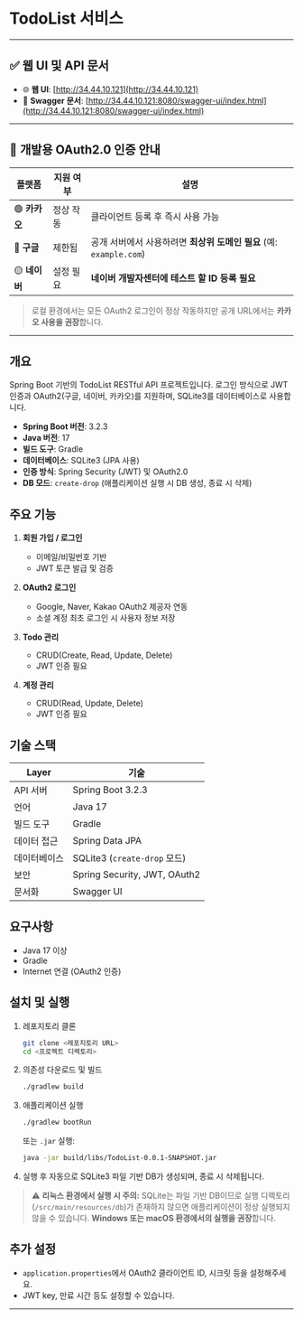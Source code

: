 # TodoList 서비스

---

## ✅ 웹 UI 및 API 문서

* 🌐 **웹 UI**: [http://34.44.10.121](http://34.44.10.121)
* 📘 **Swagger 문서**: [http://34.44.10.121:8080/swagger-ui/index.html](http://34.44.10.121:8080/swagger-ui/index.html)

---

## 🔐 개발용 OAuth2.0 인증 안내

| 플랫폼        | 지원 여부 | 설명                                              |
|------------|-------|-------------------------------------------------|
| 🟢 **카카오** | 정상 작동 | 클라이언트 등록 후 즉시 사용 가능                             |
| 🔴 **구글**  | 제한됨   | 공개 서버에서 사용하려면 **최상위 도메인 필요** (예: `example.com`) |
| 🟡 **네이버** | 설정 필요 | **네이버 개발자센터에 테스트 할 ID 등록 필요**                   |

> 로컬 환경에서는 모든 OAuth2 로그인이 정상 작동하지만
> 공개 URL에서는 **카카오 사용을 권장**합니다.

---

## 개요

Spring Boot 기반의 TodoList RESTful API 프로젝트입니다. 로그인 방식으로 JWT 인증과 OAuth2(구글, 네이버, 카카오)를 지원하며, SQLite3를 데이터베이스로 사용합니다.

* **Spring Boot 버전**: 3.2.3
* **Java 버전**: 17
* **빌드 도구**: Gradle
* **데이터베이스**: SQLite3 (JPA 사용)
* **인증 방식**: Spring Security (JWT) 및 OAuth2.0
* **DB 모드**: `create-drop` (애플리케이션 실행 시 DB 생성, 종료 시 삭제)

## 주요 기능

1. **회원 가입 / 로그인**

    * 이메일/비밀번호 기반
    * JWT 토큰 발급 및 검증

2. **OAuth2 로그인**

    * Google, Naver, Kakao OAuth2 제공자 연동
    * 소셜 계정 최초 로그인 시 사용자 정보 저장

3. **Todo 관리**

    * CRUD(Create, Read, Update, Delete)
    * JWT 인증 필요

4. **계정 관리**

    * CRUD(Read, Update, Delete)
    * JWT 인증 필요

## 기술 스택

| Layer  | 기술                           |
|--------|------------------------------|
| API 서버 | Spring Boot 3.2.3            |
| 언어     | Java 17                      |
| 빌드 도구  | Gradle                       |
| 데이터 접근 | Spring Data JPA              |
| 데이터베이스 | SQLite3 (`create-drop` 모드)   |
| 보안     | Spring Security, JWT, OAuth2 |
| 문서화    | Swagger UI                   |

## 요구사항

* Java 17 이상
* Gradle
* Internet 연결 (OAuth2 인증)

## 설치 및 실행

1. 레포지토리 클론

   ```bash
   git clone <레포지토리 URL>
   cd <프로젝트 디렉토리>
   ```

2. 의존성 다운로드 및 빌드

   ```bash
   ./gradlew build
   ```

3. 애플리케이션 실행

   ```bash
   ./gradlew bootRun
   ```

   또는 `.jar` 실행:

   ```bash
   java -jar build/libs/TodoList-0.0.1-SNAPSHOT.jar
   ```

4. 실행 후 자동으로 SQLite3 파일 기반 DB가 생성되며, 종료 시 삭제됩니다.

> ⚠️ **리눅스 환경에서 실행 시 주의:**
> SQLite는 파일 기반 DB이므로 실행 디렉토리(`/src/main/resources/db`)가 존재하지 않으면 애플리케이션이 정상 실행되지 않을 수 있습니다.
> **Windows 또는 macOS 환경에서의 실행을 권장**합니다.

## 추가 설정

* `application.properties`에서 OAuth2 클라이언트 ID, 시크릿 등을 설정해주세요.
* JWT key, 만료 시간 등도 설정할 수 있습니다.

---